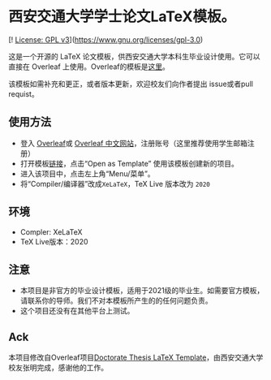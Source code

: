 # 西安交通大学学士论文LaTeX模板。

[! [License: GPL v3](https://img.shields.io/badge/License-GPLv3-blue.svg)](https://www.gnu.org/licenses/gpl-3.0)

这是一个开源的 LaTeX 论文模板，供西安交通大学本科生毕业设计使用。它可以直接在 Overleaf 上使用。Overleaf的模板是[这里](https://www.overleaf.com/latex/templates/xian-jiaotong-university-bachelor-thesis-latex-template/rdpykcmzdrjp)。

该模板如需补充和更正，或者版本更新，欢迎校友们向作者提出 issue或者pull requist。

## 使用方法

- 登入 [Overleaf](https://www.overleaf.com/login)或 [Overleaf 中文网站](https://cn.overleaf.com/login)，注册账号（这里推荐使用学生邮箱注册）
- 打开模板[链接](https://www.overleaf.com/latex/templates/xian-jiaotong-university-bachelor-thesis-latex-template/rdpykcmzdrjp)，点击“Open as Template” 使用该模板创建新的项目。
- 进入该项目中，点击左上角“Menu/菜单”。
- 将“Compiler/编译器”改成`XeLaTeX`，TeX Live 版本改为 `2020`

## 环境

* Compler: XeLaTeX
* TeX Live版本：2020

## 注意

* 本项目是非官方的毕业设计模板，适用于2021级的毕业生。如需要官方模板，请联系你的导师。我们不对本模板所产生的的任何问题负责。
* 这个项目还没有在其他平台上测试。

## Ack

本项目修改自Overleaf项目[Doctorate Thesis LaTeX Template](https://www.overleaf.com/latex/templates/latex-template-for-doctoral-thesis-of-xjtu/bmrqcdhbdrcw)，由西安交通大学校友张明完成，感谢他的工作。
